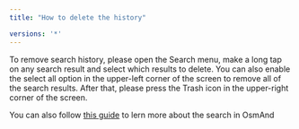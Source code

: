 ```yaml
---
title: "How to delete the history"

versions: '*'
---
```


To remove search history, please open the Search menu, make a long tap
on any search result and select which results to delete. You can also
enable the select all option in the upper-left corner of the screen to
remove all of the search results. After that, please press the Trash
icon in the upper-right corner of the screen.

You can also follow [this
guide](https://osmand.net/features/find-something-on-map) to lern more
about the search in OsmAnd
